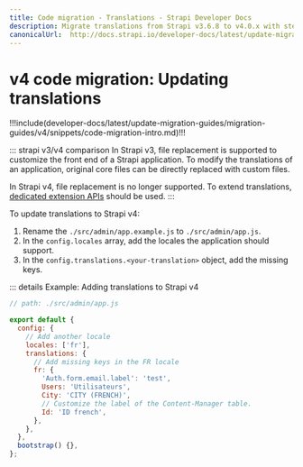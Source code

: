 ```yaml
---
title: Code migration - Translations - Strapi Developer Docs
description: Migrate translations from Strapi v3.6.8 to v4.0.x with step-by-step instructions
canonicalUrl:  http://docs.strapi.io/developer-docs/latest/update-migration-guides/migration-guides/v4/code/frontend/translations.html
---
```


# v4 code migration: Updating translations

!!!include(developer-docs/latest/update-migration-guides/migration-guides/v4/snippets/code-migration-intro.md)!!!

::: strapi v3/v4 comparison
In Strapi v3, file replacement is supported to customize the front end of a Strapi application. To modify the translations of an application, original core files can be directly replaced with custom files.

In Strapi v4, file replacement is no longer supported. To extend translations, [dedicated extension APIs](/developer-docs/latest/development/admin-customization.md#configuration-options) should be used.
:::

To update translations to Strapi v4:

1. Rename the `./src/admin/app.example.js` to `./src/admin/app.js`.
2. In the `config.locales` array, add the locales the application should support.
3. In the `config.translations.<your-translation>` object, add the missing keys.

<!-- ? when can we use a simple key name (without quotes) and when should we use quotes? (see code example below) where's is the list of all the available keys? -->

::: details Example: Adding translations to Strapi v4

```js
// path: ./src/admin/app.js

export default {
  config: {
    // Add another locale
    locales: ['fr'],
    translations: {
      // Add missing keys in the FR locale
      fr: {
        'Auth.form.email.label': 'test',
        Users: 'Utilisateurs',
        City: 'CITY (FRENCH)',
        // Customize the label of the Content-Manager table.
        Id: 'ID french',
      },
    },
  },
  bootstrap() {},
};

```

<!-- TODO: add conclusion or next steps -->
